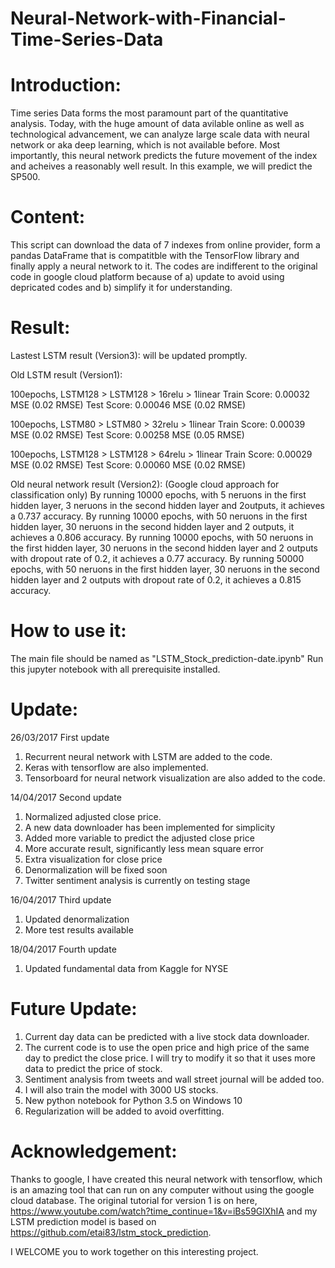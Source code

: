 # Neural-Network-with-Financial-Time-Series-Data

# Introduction:

Time series Data forms the most paramount part of the quantitative analysis. Today, with the huge amount of data avilable online as well 
as technological advancement, we can analyze large scale data with neural network or aka deep learning, which is not available before. Most importantly, this neural network predicts the future movement of the index and acheives a reasonably well result. In this example, we will predict the SP500.

# Content:

This script can download the data of 7 indexes from online provider, form a pandas DataFrame that is compatitble with the TensorFlow library and finally apply a neural network to it. The codes are indifferent to the original code in google cloud platform because of a) update to avoid using depricated codes and b) simplify it for understanding.

# Result:
Lastest LSTM result (Version3):
will be updated promptly.

Old LSTM result (Version1): 

100epochs, LSTM128 > LSTM128 > 16relu > 1linear 
Train Score: 0.00032 MSE (0.02 RMSE) Test Score: 0.00046 MSE (0.02 RMSE)

100epochs, LSTM80 > LSTM80 > 32relu > 1linear 
Train Score: 0.00039 MSE (0.02 RMSE) Test Score: 0.00258 MSE (0.05 RMSE)

100epochs, LSTM128 > LSTM128 > 64relu > 1linear 
Train Score: 0.00029 MSE (0.02 RMSE) Test Score: 0.00060 MSE (0.02 RMSE)

Old neural network result (Version2):
(Google cloud approach for classification only)
By running 10000 epochs, with 5 neruons in the first hidden layer, 3 neruons in the second hidden layer and 2outputs, it achieves a 0.737 accuracy.
By running 10000 epochs, with 50 neruons in the first hidden layer, 30 neruons in the second hidden layer and 2 outputs, it achieves a 0.806 accuracy.
By running 10000 epochs, with 50 neruons in the first hidden layer, 30 neruons in the second hidden layer and 2 outputs with dropout rate of 0.2, it achieves a 0.77 accuracy.
By running 50000 epochs, with 50 neruons in the first hidden layer, 30 neruons in the second hidden layer and 2 outputs with dropout rate of 0.2, it achieves a 0.815 accuracy.

# How to use it:
The main file should be named as "LSTM_Stock_prediction-date.ipynb"
Run this jupyter notebook with all prerequisite installed. 

# Update:
26/03/2017 First update
1. Recurrent neural network with LSTM are added to the code. 
2. Keras with tensorflow are also implemented. 
3. Tensorboard for neural network visualization are also added to the code.

14/04/2017 Second update
1. Normalized adjusted close price. 
2. A new data downloader has been implemented for simplicity
3. Added more variable to predict the adjusted close price
4. More accurate result, significantly less mean square error
5. Extra visualization for close price
6. Denormalization will be fixed soon
7. Twitter sentiment analysis is currently on testing stage

16/04/2017 Third update
1. Updated denormalization 
2. More test results available

18/04/2017 Fourth update
1. Updated fundamental data from Kaggle for NYSE 

# Future Update:
1. Current day data can be predicted with a live stock data downloader.
2. The current code is to use the open price and high price of the same day to predict the close price. I will try to modify it so that it uses more data to predict the price of stock.
3. Sentiment analysis from tweets and wall street journal will be added too.
4. I will also train the model with 3000 US stocks.
5. New python notebook for Python 3.5 on Windows 10
6. Regularization will be added to avoid overfitting.


# Acknowledgement:
Thanks to google, I have created this neural network with tensorflow, which is an amazing tool that can run on any computer without using the google cloud database. The original tutorial for version 1 is on here, https://www.youtube.com/watch?time_continue=1&v=iBs59GlXhIA and  my LSTM prediction model is based on https://github.com/etai83/lstm_stock_prediction.

I WELCOME you to work together on this interesting project.

